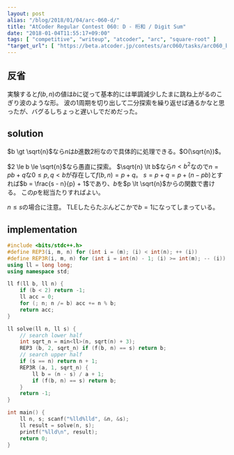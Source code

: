 ```yaml
---
layout: post
alias: "/blog/2018/01/04/arc-060-d/"
title: "AtCoder Regular Contest 060: D - 桁和 / Digit Sum"
date: "2018-01-04T11:55:17+09:00"
tags: [ "competitive", "writeup", "atcoder", "arc", "square-root" ]
"target_url": [ "https://beta.atcoder.jp/contests/arc060/tasks/arc060_b" ]
---
```


## 反省

実験すると$f(b, n)$の値は$b$に従って基本的には単調減少したまに跳ね上がるのこぎり波のような形。
波の$1$周期を切り出して二分探索を繰り返せば通るかなと思ったが、バグるしちょっと遅いしでだめだった。

## solution

$b \gt \sqrt{n}$なら$n$は$b$進数$2$桁なので具体的に処理できる。$O(\sqrt{n})$。

$2 \le b \le \sqrt{n}$なら愚直に探索。
$\sqrt{n} \lt b$なら$n \lt b^2$なので$n = pb + q$な$0 \le p, q \lt b$が存在して$f(b, n) = p + q$。
$s = p + q = p + (n - pb)$とすれば$b = \frac{s - n}{p} + 1$であり、$b$を$p \lt \sqrt{n}$からの関数で書ける。
この$p$を総当たりすればよい。

$n \le s$の場合に注意。
TLEしたらたぶんどこかで$b = 1$になってしまっている。

## implementation

``` c++
#include <bits/stdc++.h>
#define REP3(i, m, n) for (int i = (m); (i) < int(n); ++ (i))
#define REP3R(i, m, n) for (int i = int(n) - 1; (i) >= int(m); -- (i))
using ll = long long;
using namespace std;

ll f(ll b, ll n) {
    if (b < 2) return -1;
    ll acc = 0;
    for (; n; n /= b) acc += n % b;
    return acc;
}

ll solve(ll n, ll s) {
    // search lower half
    int sqrt_n = min<ll>(n, sqrt(n) + 3);
    REP3 (b, 2, sqrt_n) if (f(b, n) == s) return b;
    // search upper half
    if (s == n) return n + 1;
    REP3R (a, 1, sqrt_n) {
        ll b = (n - s) / a + 1;
        if (f(b, n) == s) return b;
    }
    return -1;
}

int main() {
    ll n, s; scanf("%lld%lld", &n, &s);
    ll result = solve(n, s);
    printf("%lld\n", result);
    return 0;
}
```
